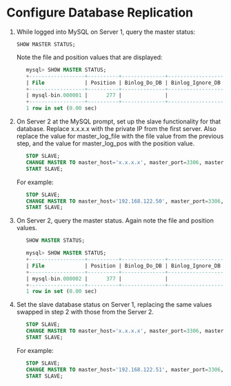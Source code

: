 [title]: # (Database Replication)
[tags]: # (remote access controller)
[priority]: # (5)
# Configure Database Replication

1. While logged into MySQL on Server 1, query the master status:

   `SHOW MASTER STATUS;`

   Note the file and position values that are displayed:

   ```sql
      mysql> SHOW MASTER STATUS;
      +------------------+----------+--------------+------------------+
      | File             | Position | Binlog_Do_DB | Binlog_Ignore_DB |
      +------------------+----------+--------------+------------------+
      | mysql-bin.000001 |      277 |              |                  |
      +------------------+----------+--------------+------------------+
      1 row in set (0.00 sec)
   ```
1. On Server 2 at the MySQL prompt, set up the slave functionality for that database. Replace x.x.x.x with the private IP from the first server. Also replace the value for master_log_file with the file value from the previous step, and the value for master_log_pos with the position value.

   ```sql
      STOP SLAVE;
      CHANGE MASTER TO master_host='x.x.x.x', master_port=3306, master_user='replication', master_password='password', master_log_file='mysql-bin.000001', master_log_pos=106;
      START SLAVE;
   ```

   For example:

   ```sql
      STOP SLAVE;
      CHANGE MASTER TO master_host='192.168.122.50', master_port=3306, master_user='replication', master_password='password', master_log_file='mysql-bin.000001', master_log_pos=277;
      START SLAVE;
   ```
1. On Server 2, query the master status. Again note the file and position values.

   ```sql
      SHOW MASTER STATUS;

      mysql> SHOW MASTER STATUS;
      +------------------+----------+--------------+------------------+
      | File             | Position | Binlog_Do_DB | Binlog_Ignore_DB |
      +------------------+----------+--------------+------------------+
      | mysql-bin.000002 |      377 |              |                  |
      +------------------+----------+--------------+------------------+
      1 row in set (0.00 sec)
   ```
1. Set the slave database status on Server 1, replacing the same values swapped in step 2 with those from the Server 2.

   ```sql
      STOP SLAVE;
      CHANGE MASTER TO master_host='x.x.x.x', master_port=3306, master_user='replication', master_password='password', master_log_file='mysql-bin.000001', master_log_pos=778;
      START SLAVE;
   ```
   For example:

   ```sql
      STOP SLAVE;
      CHANGE MASTER TO master_host='192.168.122.51', master_port=3306, master_user='replication', master_password='password', master_log_file='mysql-bin.000002', master_log_pos=377;
      START SLAVE;
   ```
